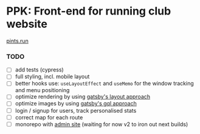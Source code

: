 PPK: Front-end for running club website
========================================

[pints.run](https://pints.run)

### TODO
- [ ] add tests (cypress)
- [ ] full styling, incl. mobile layout
- [ ] better hooks use: `useLayoutEffect` and `useMemo` for the window tracking and menu positioning
- [ ] optimize rendering by using [gatsby's layout approach](https://www.gatsbyjs.org/docs/layout-components/)
- [ ] optimize images by using [gatsby's gql approach](https://www.gatsbyjs.org/docs/working-with-images/#optimizing-images-with-gatsby-image)
- [ ] login / signup for users, track personalised stats
- [ ] correct map for each route
- [ ] monorepo with [admin site](https://github.com/michael-ar/ppk-admin) (waiting for now v2 to iron out next builds)
